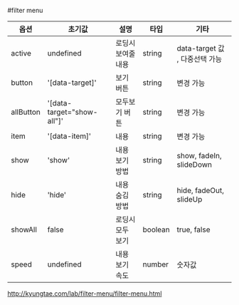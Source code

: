 #filter menu

| 옵션  | 초기값 | 설명 | 타입 | 기타 |
| ------------- | ------------- | ------------- | ------------- | ------------- |
| active  | undefined  | 로딩시 보여줄 내용 | string |  data-target 값 , 다중선택 가능|
| button  | '[data-target]' | 보기 버튼  | string | 변경 가능 |
| allButton  | '[data-target="show-all"]'  | 모두보기 버튼 | string | 변경 가능 |
| item  | '[data-item]' | 내용 | string | 변경 가능|
| show  | 'show' | 내용 보기 방법 | string | show, fadeIn, slideDown
| hide  | 'hide' | 내용 숨김 방법 | string | hide, fadeOut, slideUp
| showAll  | false  | 로딩시 모두 보기 | boolean |true, false
| speed  | undefined  | 내용 보기 속도 | number | 숫자값

http://kyungtae.com/lab/filter-menu/filter-menu.html
